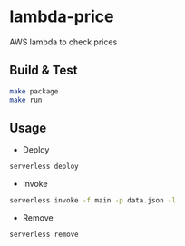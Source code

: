# lambda-price
AWS lambda to check prices

## Build & Test

```bash
make package
make run
```

## Usage
- Deploy

```bash
serverless deploy
```

- Invoke 

```bash
serverless invoke -f main -p data.json -l
```

- Remove

```bash
serverless remove
```

